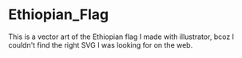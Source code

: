 # Ethiopian_Flag
This is a vector art of the Ethiopian flag I made with illustrator, bcoz I couldn't find the right SVG I was looking for on the web.
